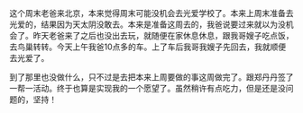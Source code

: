 <div id="sina_keyword_ad_area2" class="articalContent  ">
			<p>
这个周末老爸来北京，本来觉得周末可能没机会去光爱学校了。本来上周末准备去光爱的，结果因为天太阴没敢去。本来是准备这周去的，我爸说要过来就以为没机会了。昨天老爸来了之后也没出去玩，就随便在家休息休息，跟我哥嫂子吃点饭，去鸟巢转转。今天上午我爸10点多的车。上了车后我哥我嫂子先回去，我就顺便去光爱了。</P>
<p>
到了那里也没做什么，只不过是去把本来上周要做的事这周做完了。跟郑丹丹签了一帮一活动。终于也算是实现我的一个愿望了。虽然稍许有点吃力，但是还是没问题的，坚持！</P>							
		</div>